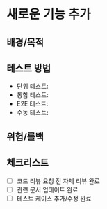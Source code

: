 # 새로운 기능 추가

## 배경/목적
<!-- 이 기능이 왜 필요한지, 어떤 문제를 해결하는지 설명해주세요 -->


## 테스트 방법
<!-- 기능을 어떻게 테스트했는지, 검증 방법을 설명해주세요 -->
- 단위 테스트: 
- 통합 테스트: 
- E2E 테스트: 
- 수동 테스트: 

## 위험/롤백
<!-- 이 기능이 다른 부분에 미치는 영향과 롤백 계획을 설명해주세요 -->

## 체크리스트
- [ ] 코드 리뷰 요청 전 자체 리뷰 완료
- [ ] 관련 문서 업데이트 완료
- [ ] 테스트 케이스 추가/수정 완료
